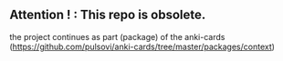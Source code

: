 ## __Attention !__ : This repo is obsolete.

the project continues as part (package) of the anki-cards (https://github.com/pulsovi/anki-cards/tree/master/packages/context)
